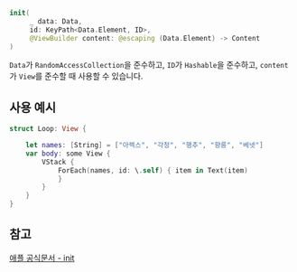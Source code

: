 
```swift
init(
	 _ data: Data,
	 id: KeyPath<Data.Element, ID>,
	 @ViewBuilder content: @escaping (Data.Element) -> Content
)
```


`Data`가 `RandomAccessCollection`을 준수하고, `ID`가 `Hashable`을 준수하고, `content`가 `View`를 준수할 때 사용할 수 있습니다.

## 사용 예시

```swift
struct Loop: View {

	let names: [String] = ["아렉스", "각청", "행추", "향릉", "베넷"]
	var body: some View {
		VStack {
			ForEach(names, id: \.self) { item in Text(item)
			}
		}
	}
}
```
## 참고

[애플 공식문서 - init](https://developer.apple.com/documentation/swiftui/foreach/init(_:id:content:)-82hm4)